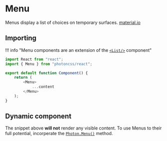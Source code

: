 # Menu
Menus display a list of choices on temporary surfaces. [material.io](https://material.io/components/menus)

## Importing
!!! info "Menu components are an extension of the [`<List/>`](../list/) component"

```js hl_lines="2 6 7 8"
import React from "react";
import { Menu } from "photoncss/react";

export default function Component() {
	return (
		<Menu>
			...content
		</Menu>
	);
}
```

## Dynamic component
The snippet above **will not** render any visible content. To use Menus to their full potential, incorperate the [`Photon.Menu()`](../../public-methods/Menu/) method.
